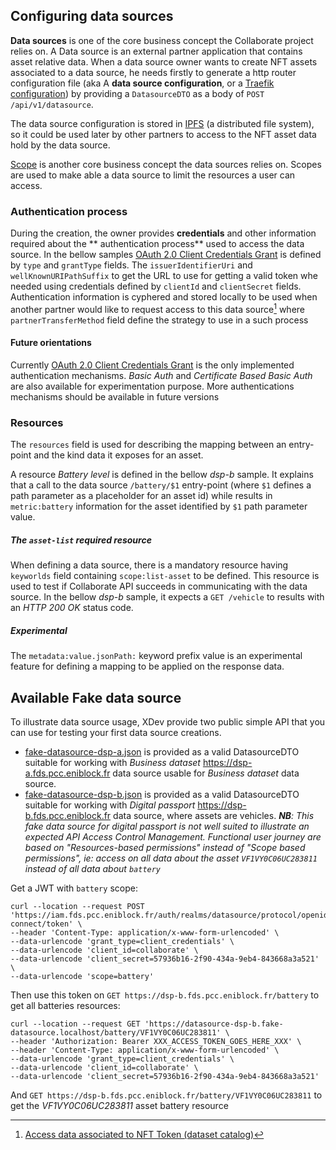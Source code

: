 ## Configuring data sources

**Data sources** is one of the core business concept the Collaborate project relies on. A Data
source is an external partner application that contains asset relative data. When a data source
owner wants to create NFT assets associated to a data source, he needs firstly to generate a http
router configuration file (aka A **data source configuration**, or
a [Traefik configuration](https://doc.traefik.io/traefik/)) by providing a `DatasourceDTO` as a body
of  `POST /api/v1/datasource`.

The data source configuration is stored in [IPFS](https://ipfs.io/) (a distributed file system), so
it could be used later by other partners to access to the NFT asset data hold by the data source.

[Scope](https://oauth.net/2/scope/) is another core business concept the data sources relies on.
Scopes are used to make able a data source to limit the resources a user can access.

### Authentication process

During the creation, the owner provides **credentials** and other information required about the **
authentication process** used to access the data source. In the bellow
samples [OAuth 2.0 Client Credentials Grant](https://oauth.net/2/grant-types/client-credentials/) is
defined by `type` and `grantType` fields. The `issuerIdentifierUri` and `wellKnownURIPathSuffix` to
get the URL to use for getting a valid token whe needed using credentials defined by `clientId`
and `clientSecret` fields. Authentication information is cyphered and stored locally to be used when
another partner would like to request access to this data source[^1] where `partnerTransferMethod`
field define the strategy to use in a such process

#### Future orientations

Currently  [OAuth 2.0 Client Credentials Grant](https://oauth.net/2/grant-types/client-credentials/)
is the only implemented authentication mechanisms.
_Basic Auth_ and _Certificate Based Basic Auth_ are also available for experimentation purpose. More
authentications mechanisms should be available in future versions

[^1]: [Access data associated to NFT Token (dataset catalog)](access-nft-dataset-catalog.md)

### Resources

The `resources` field is used for describing the mapping between an entry-point and the kind data it
exposes for an asset.

A resource _Battery level_ is defined in the bellow _dsp-b_ sample. It explains that a call to the
data source `/battery/$1` entry-point (where `$1` defines a path parameter as a placeholder for an
asset id) while results in `metric:battery` information for the asset identified by `$1` path
parameter value.

##### The `asset-list` required resource

When defining a data source, there is a mandatory resource having `keyworlds` field
containing `scope:list-asset` to be defined. This resource is used to test if Collaborate API
succeeds in communicating with the data source. In the bellow _dsp-b_ sample, it expects
a `GET /vehicle` to results with an _HTTP 200 OK_ status code.

##### Experimental

The `metadata:value.jsonPath:` keyword prefix value is an experimental feature for defining a
mapping to be applied on the response data.

## Available Fake data source

To illustrate data source usage, XDev provide two public simple API that you can use for testing
your first data source creations.

* [fake-datasource-dsp-a.json](../postman/data/datasource/fake-datasource-dsp-a.json) is provided as
  a valid DatasourceDTO suitable for working with _Business
  dataset_ https://dsp-a.fds.pcc.eniblock.fr data source usable for _Business dataset_ data source.
* [fake-datasource-dsp-b.json](../postman/data/datasource/fake-datasource-dsp-b.json) is provided as
  a valid DatasourceDTO suitable for working with _Digital
  passport_ https://dsp-b.fds.pcc.eniblock.fr data source, where assets are vehicles.
  _**NB**: This fake data source for digital passport is not well suited to illustrate an expected
  API Access Control Management. Functional user journey are based on "Resources-based permissions"
  instead of "Scope based permissions", ie: access on all data about the asset `VF1VY0C06UC283811`
  instead of all data about `battery`_

Get a JWT with `battery` scope:

```shell
curl --location --request POST 'https://iam.fds.pcc.eniblock.fr/auth/realms/datasource/protocol/openid-connect/token' \
--header 'Content-Type: application/x-www-form-urlencoded' \
--data-urlencode 'grant_type=client_credentials' \
--data-urlencode 'client_id=collaborate' \
--data-urlencode 'client_secret=57936b16-2f90-434a-9eb4-843668a3a521' \
--data-urlencode 'scope=battery' 
```

Then use this token on `GET https://dsp-b.fds.pcc.eniblock.fr/battery` to get all batteries
resources:

```
curl --location --request GET 'https://datasource-dsp-b.fake-datasource.localhost/battery/VF1VY0C06UC283811' \
--header 'Authorization: Bearer XXX_ACCESS_TOKEN_GOES_HERE_XXX' \
--header 'Content-Type: application/x-www-form-urlencoded' \
--data-urlencode 'grant_type=client_credentials' \
--data-urlencode 'client_id=collaborate' \
--data-urlencode 'client_secret=57936b16-2f90-434a-9eb4-843668a3a521'
```

And `GET https://dsp-b.fds.pcc.eniblock.fr/battery/VF1VY0C06UC283811` to get the _VF1VY0C06UC283811_
asset battery resource
